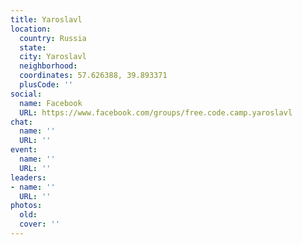 ```yaml
---
title: Yaroslavl
location:
  country: Russia
  state: 
  city: Yaroslavl
  neighborhood: 
  coordinates: 57.626388, 39.893371
  plusCode: ''
social:
  name: Facebook
  URL: https://www.facebook.com/groups/free.code.camp.yaroslavl
chat:
  name: ''
  URL: ''
event:
  name: ''
  URL: ''
leaders:
- name: ''
  URL: ''
photos:
  old: 
  cover: ''
---
```

